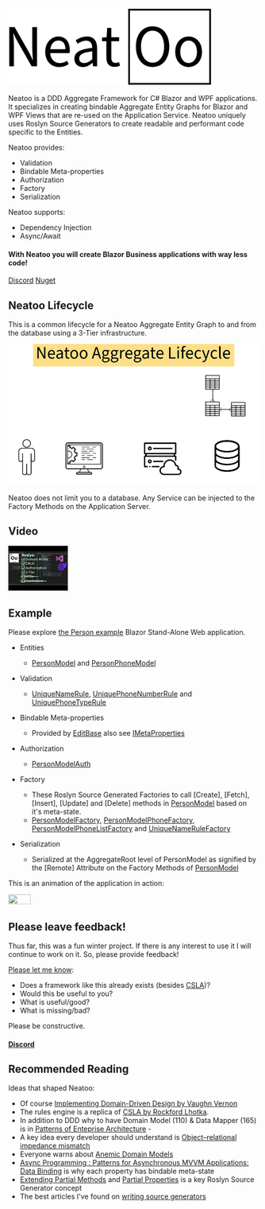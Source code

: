 ![Lifecycle](https://raw.githubusercontent.com/NeatooDotNet/Neatoo/main/Logo_411.png)

Neatoo is a DDD Aggregate Framework for C# Blazor and WPF applications. It specializes in creating bindable Aggregate Entity Graphs for Blazor and WPF Views that are re-used on the Application Service. Neatoo uniquely uses Roslyn Source Generators to create readable and performant code specific to the Entities.

Neatoo provides:
* Validation
* Bindable Meta-properties
* Authorization
* Factory
* Serialization

Neatoo supports:
* Dependency Injection
* Async/Await 

#### With Neatoo you will create Blazor Business applications with way less code!

[Discord](https://discord.gg/M3dVuZkG)
[Nuget](https://www.nuget.org/packages/Neatoo)

## Neatoo Lifecycle

This is a common lifecycle for a Neatoo Aggregate Entity Graph to and from the database using a 3-Tier infrastructure.

![Lifecycle](https://raw.githubusercontent.com/NeatooDotNet/Neatoo/main/AggregateLifecycle_960.gif)

Neatoo does not limit you to a database. Any Service can be injected to the Factory Methods on the Application Server.

## Video

[![Introduction](https://raw.githubusercontent.com/NeatooDotNet/Neatoo/main/youtubetile.jpg)](https://youtu.be/e9zZ6d8LKkM?si=KX1sNMtkaHF57haB)

## Example

Please explore [the Person example](https://github.com/NeatooDotNet/Neatoo/tree/main/src/Examples/Person) Blazor Stand-Alone Web application. 

* Entities
  - [PersonModel](https://github.com/NeatooDotNet/Neatoo/blob/main/src/Examples/Person/Person.DomainModel/PersonModel.cs) and [PersonPhoneModel](https://github.com/NeatooDotNet/Neatoo/blob/main/src/Examples/Person/Person.DomainModel/PersonPhoneModel.cs)
* Validation
  - [UniqueNameRule](https://github.com/NeatooDotNet/Neatoo/blob/main/src/Examples/Person/Person.DomainModel/UniqueNameRule.cs), [UniquePhoneNumberRule](https://github.com/NeatooDotNet/Neatoo/blob/main/src/Examples/Person/Person.DomainModel/UniquePhoneNumberRule.cs) and [UniquePhoneTypeRule](https://github.com/NeatooDotNet/Neatoo/blob/main/src/Examples/Person/Person.DomainModel/UniquePhoneTypeRule.cs)
* Bindable Meta-properties
  - Provided by [EditBase](https://github.com/NeatooDotNet/Neatoo/blob/main/src/Neatoo/EditBase.cs) also see [IMetaProperties](https://github.com/NeatooDotNet/Neatoo/blob/main/src/Neatoo/IMetaProperties.cs)
* Authorization
  - [PersonModelAuth](https://github.com/NeatooDotNet/Neatoo/blob/main/src/Examples/Person/Person.DomainModel/PersonModelAuth.cs)
* Factory
  - These Roslyn Source Generated Factories to call [Create], [Fetch], [Insert], [Update] and [Delete] methods in [PersonModel](https://github.com/NeatooDotNet/Neatoo/blob/main/src/Examples/Person/Person.DomainModel/PersonModel.cs) based on it's meta-state. 
  - [PersonModelFactory](https://github.com/NeatooDotNet/Neatoo/blob/main/src/Examples/Person/Person.DomainModel/Generated/Neatoo.RemoteFactory.FactoryGenerator/Neatoo.RemoteFactory.FactoryGenerator.FactoryGenerator/Person.DomainModel.PersonModelFactory.g.cs), [PersonModelPhoneFactory](https://github.com/NeatooDotNet/Neatoo/blob/main/src/Examples/Person/Person.DomainModel/Generated/Neatoo.RemoteFactory.FactoryGenerator/Neatoo.RemoteFactory.FactoryGenerator.FactoryGenerator/Person.DomainModel.PersonPhoneModelFactory.g.cs), [PersonModelPhoneListFactory](https://github.com/NeatooDotNet/Neatoo/blob/main/src/Examples/Person/Person.DomainModel/Generated/Neatoo.RemoteFactory.FactoryGenerator/Neatoo.RemoteFactory.FactoryGenerator.FactoryGenerator/Person.DomainModel.PersonPhoneModelFactory.g.cs) and [UniqueNameRuleFactory](https://github.com/NeatooDotNet/Neatoo/blob/main/src/Examples/Person/Person.DomainModel/Generated/Neatoo.RemoteFactory.FactoryGenerator/Neatoo.RemoteFactory.FactoryGenerator.FactoryGenerator/Person.DomainModel.UniqueNameFactory.g.cs)

* Serialization
  - Serialized at the AggregateRoot level of PersonModel as signified by the [Remote] Attribute on the Factory Methods of [PersonModel](https://github.com/NeatooDotNet/Neatoo/blob/main/src/Examples/Person/Person.DomainModel/PersonModel.cs)

This is an animation of the application in action:

<img src="https://raw.githubusercontent.com/NeatooDotNet/Neatoo/main/NeatooPersonRules.gif" width=30% height=30%>

##  Please leave feedback!
Thus far, this was a fun winter project. If there is any interest to use it I will continue to work on it. So, please provide feedback!

[Please let me know](https://github.com/NeatooDotNet/Neatoo/issues):
- Does a framework like this already exists (besides [CSLA](https://cslanet.com/))?
- Would this be useful to you?
- What is useful/good?
- What is missing/bad?

Please be constructive.

#### [Discord](https://discord.gg/M3dVuZkG)

## Recommended Reading

Ideas that shaped Neatoo:
- Of course [Implementing Domain-Driven Design by Vaughn Vernon](https://www.amazon.com/Implementing-Domain-Driven-Design-Vaughn-Vernon/dp/0321834577/ref=asc_df_0321834577?mcid=2d57f9b4826b30adbc0f024ba5ffcee1&hvocijid=13025708246257480970-0321834577-&hvexpln=73&tag=hyprod-20&linkCode=df0&hvadid=721245378154&hvpos=&hvnetw=g&hvrand=13025708246257480970&hvpone=&hvptwo=&hvqmt=&hvdev=c&hvdvcmdl=&hvlocint=&hvlocphy=1019976&hvtargid=pla-2281435177658&psc=1)
- The rules engine is a replica of [CSLA by Rockford Lhotka](https://store.lhotka.net/).
- In addition to DDD why to have Domain Model (110) & Data Mapper (165) is in [Patterns of Enteprise Architecture](https://www.thriftbooks.com/w/patterns-of-enterprise-application-architecture_martin-fowler_david-rice/250298/?resultid=dcd84f2b-51ab-4e22-8e24-3c3a17de30bb#edition=3682851&idiq=4316361) - 
- A key idea every developer should understand is [Object–relational impedance mismatch](https://en.wikipedia.org/wiki/Object%E2%80%93relational_impedance_mismatch)
- Everyone warns about [Anemic Domain Models](https://martinfowler.com/bliki/AnemicDomainModel.html)
- [Async Programming : Patterns for Asynchronous MVVM Applications: Data Binding](https://learn.microsoft.com/en-us/archive/msdn-magazine/2014/march/async-programming-patterns-for-asynchronous-mvvm-applications-data-binding) is why each property has bindable meta-state
- [Extending Partial Methods](https://learn.microsoft.com/en-us/dotnet/csharp/language-reference/proposals/csharp-9.0/extending-partial-methods) and [Partial Properties](https://learn.microsoft.com/en-us/dotnet/csharp/language-reference/proposals/csharp-13.0/partial-properties) is a key Roslyn Source Generator concept
- The best articles I've found on [writing source generators](https://andrewlock.net/series/creating-a-source-generator/)

